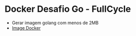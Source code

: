 # Docker Desafio Go - FullCycle

- Gerar imagem golang com menos de 2MB
- [Image Docker](https://hub.docker.com/repository/docker/layokaminski/fullcycle/general)
